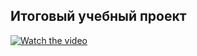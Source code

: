 ## Итоговый учебный проект 

[![Watch the video](https://img.youtube.com/vi/FqTx63qF-rw/maxresdefault.jpg)](https://www.youtube.com/embed/FqTx63qF-rw?si=EIYBx3ChWbTP9-cv)
